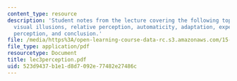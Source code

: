 ```yaml
---
content_type: resource
description: 'Student notes from the lecture covering the following topics: Syllabus,
  visual illusions, relative perception, automaticity, adaptation, expectations, brand
  perception, and conclusion.'
file: /media/https%3A/open-learning-course-data-rc.s3.amazonaws.com/15-301-managerial-psychology-laboratory-fall-2004/523d9437b1e1d8d7092e77482e27486c_lec3perception.pdf
file_type: application/pdf
resourcetype: Document
title: lec3perception.pdf
uid: 523d9437-b1e1-d8d7-092e-77482e27486c
---
```

